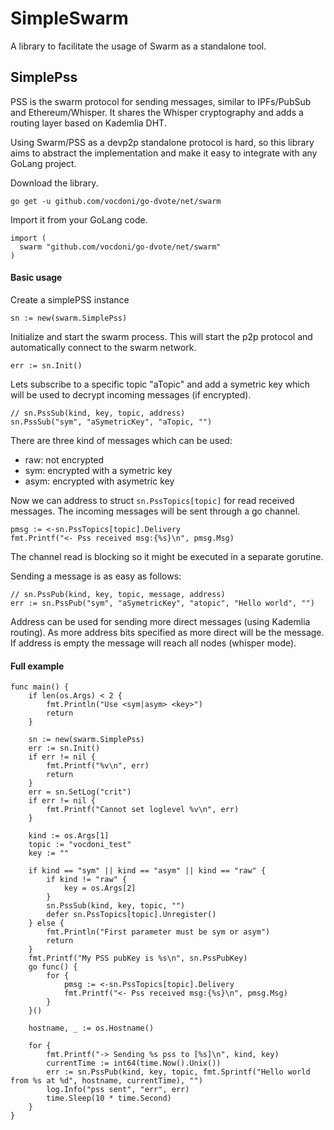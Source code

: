 # SimpleSwarm

A library to facilitate the usage of Swarm as a standalone tool.

## SimplePss

PSS is the swarm protocol for sending messages, similar to IPFs/PubSub and Ethereum/Whisper.
It shares the Whisper cryptography and adds a routing layer based on Kademlia DHT.

Using Swarm/PSS as a devp2p standalone protocol is hard, so this library aims to abstract the implementation and make it easy to integrate with any GoLang project. 

Download the library.
```
go get -u github.com/vocdoni/go-dvote/net/swarm
```

Import it from your GoLang code.

```
import ( 
  swarm "github.com/vocdoni/go-dvote/net/swarm" 
)
```

#### Basic usage

Create a simplePSS instance
```
sn := new(swarm.SimplePss)
```

Initialize and start the swarm process. This will start the p2p protocol and automatically connect to the swarm network.
```
err := sn.Init()
```

Lets subscribe to a specific topic "aTopic" and add a symetric key which will be used to decrypt incoming messages (if encrypted).

```
// sn.PssSub(kind, key, topic, address)
sn.PssSub("sym", "aSymetricKey", "aTopic, "")
```

There are three kind of messages which can be used:

+ raw: not encrypted
+ sym: encrypted with a symetric key
+ asym: encrypted with asymetric key


Now we can address to struct `sn.PssTopics[topic]` for read received messages. The incoming messages will be sent through a go channel.

```
pmsg := <-sn.PssTopics[topic].Delivery
fmt.Printf("<- Pss received msg:{%s}\n", pmsg.Msg)
```
The channel read is blocking so it might be executed in a separate gorutine.

Sending a message is as easy as follows:

```
// sn.PssPub(kind, key, topic, message, address)
err := sn.PssPub("sym", "aSymetricKey", "atopic", "Hello world", "")
```
Address can be used for sending more direct messages (using Kademlia routing). As more address bits specified as more direct will be the message. If address is empty the message will reach all nodes (whisper mode).

#### Full example

```
func main() {
	if len(os.Args) < 2 {
		fmt.Println("Use <sym|asym> <key>")
		return
	}

	sn := new(swarm.SimplePss)
	err := sn.Init()
	if err != nil {
		fmt.Printf("%v\n", err)
		return
	}
	err = sn.SetLog("crit")
	if err != nil {
		fmt.Printf("Cannot set loglevel %v\n", err)
	}

	kind := os.Args[1]
	topic := "vocdoni_test"
	key := ""

	if kind == "sym" || kind == "asym" || kind == "raw" {
		if kind != "raw" {
			key = os.Args[2]
		}
		sn.PssSub(kind, key, topic, "")
		defer sn.PssTopics[topic].Unregister()
	} else {
		fmt.Println("First parameter must be sym or asym")
		return
	}
	fmt.Printf("My PSS pubKey is %s\n", sn.PssPubKey)
	go func() {
		for {
			pmsg := <-sn.PssTopics[topic].Delivery
			fmt.Printf("<- Pss received msg:{%s}\n", pmsg.Msg)
		}
	}()

	hostname, _ := os.Hostname()

	for {
		fmt.Printf("-> Sending %s pss to [%s]\n", kind, key)
		currentTime := int64(time.Now().Unix())
		err := sn.PssPub(kind, key, topic, fmt.Sprintf("Hello world from %s at %d", hostname, currentTime), "")
		log.Info("pss sent", "err", err)
		time.Sleep(10 * time.Second)
	}
}
```

